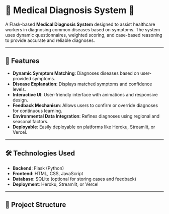 # 🌟 Medical Diagnosis System 🌟

A Flask-based **Medical Diagnosis System** designed to assist healthcare workers in diagnosing common diseases based on symptoms. The system uses dynamic questionnaires, weighted scoring, and case-based reasoning to provide accurate and reliable diagnoses.

---

## 🚀 Features
- **Dynamic Symptom Matching**: Diagnoses diseases based on user-provided symptoms.
- **Disease Explanation**: Displays matched symptoms and confidence levels.
- **Interactive UI**: User-friendly interface with animations and responsive design.
- **Feedback Mechanism**: Allows users to confirm or override diagnoses for continuous learning.
- **Environmental Data Integration**: Refines diagnoses using regional and seasonal factors.
- **Deployable**: Easily deployable on platforms like Heroku, Streamlit, or Vercel.

---

## 🛠️ Technologies Used
- **Backend**: Flask (Python)
- **Frontend**: HTML, CSS, JavaScript
- **Database**: SQLite (optional for storing cases and feedback)
- **Deployment**: Heroku, Streamlit, or Vercel

---

## 📂 Project Structure